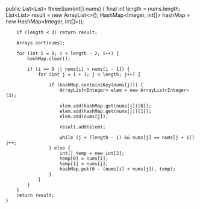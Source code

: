 public List<List<Integer>> threeSum(int[] nums) {
        final int length = nums.length;
        List<List<Integer>> result = new ArrayList<>();
        HashMap<Integer, int[]> hashMap = new HashMap<Integer, int[]>();

        if (length < 3) return result;

        Arrays.sort(nums);

        for (int i = 0; i < length - 2; i++) {
            hashMap.clear();

            if (i == 0 || nums[i] > nums[i - 1]) {
                for (int j = i + 1; j < length; j++) {

                    if (hashMap.containsKey(nums[j])) {
                        ArrayList<Integer> elem = new ArrayList<Integer>(3);

                        elem.add(hashMap.get(nums[j])[0]);
                        elem.add(hashMap.get(nums[j])[1]);
                        elem.add(nums[j]);

                        result.add(elem);

                        while (j < (length - 1) && nums[j] == nums[j + 1]) j++;
                    } else {
                        int[] temp = new int[2];
                        temp[0] = nums[i];
                        temp[1] = nums[j];
                        hashMap.put(0 - (nums[i] + nums[j]), temp);
                    }
                }
            }
        }
        return result;
    }
